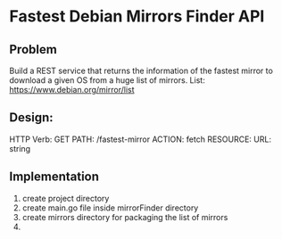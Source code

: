 # Fastest Debian Mirrors Finder API
## Problem
Build a REST service that returns the information of the fastest mirror to download a given OS from a huge list of 
mirrors. List: https://www.debian.org/mirror/list

## Design:
HTTP Verb: GET
PATH: /fastest-mirror
ACTION: fetch
RESOURCE: URL: string

## Implementation
1. create project directory
2. create main.go file inside mirrorFinder directory
3. create mirrors directory for packaging the list of mirrors
4. 